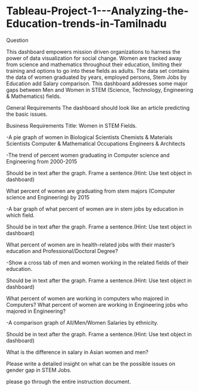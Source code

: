 # Tableau-Project-1---Analyzing-the-Education-trends-in-Tamilnadu
Question

This dashboard empowers mission driven organizations to harness the power of data visualization for social change. Women are tracked away from science and mathematics throughout their education, limiting their training and options to go into these fields as adults. The data set contains the data of women graduated by years, employed persons, Stem Jobs by Education add Salary comparison. This dashboard addresses some major gaps between Men and Women in STEM (Science, Technology, Engineering & Mathematics) fields.

General Requirements
The dashboard should look like an article predicting the basic issues.

Business Requirements
Title: Women in STEM Fields.

-A pie graph of women in
Biological Scientists
Chemists & Materials Scientists
Computer & Mathematical Occupations
Engineers & Architects

-The trend of percent women graduating in Computer science and Engineering from 2000-2015

Should be in text after the graph. Frame a sentence.(Hint: Use text object in dashboard)

What percent of women are graduating from stem majors (Computer science and Engineering) by 2015

-A bar graph of what percent of women are in stem jobs by education in which field.

Should be in text after the graph. Frame a sentence.(Hint: Use text object in dashboard)

What percent of women are in health-related jobs with their master’s education and Professional/Doctoral Degree?

-Show a cross tab of men and women working in the related fields of their education.

Should be in text after the graph. Frame a sentence.(Hint: Use text object in dashboard)

What percent of women are working in computers who majored in Computers?
What percent of women are working in Engineering jobs who majored in Engineering?

-A comparison graph of All/Men/Women Salaries by ethnicity.

Should be in text after the graph. Frame a sentence.(Hint: Use text object in dashboard)

What is the difference in salary in Asian women and men?

Please write a detailed insight on what can be the possible issues on gender gap in STEM Jobs.

please go through the entire instruction document.

 
